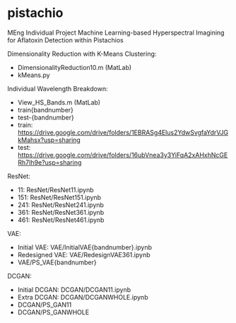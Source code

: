 # pistachio
MEng Individual Project Machine Learning-based Hyperspectral Imagining for Aflatoxin Detection within Pistachios

Dimensionality Reduction with K-Means Clustering: 
* DimensionalityReduction10.m (MatLab)
* kMeans.py

Individual Wavelength Breakdown: 
* View_HS_Bands.m (MatLab)
* train{bandnumber}
* test-{bandnumber}
* train: https://drive.google.com/drive/folders/1EBRASg4Elus2YdwSvgfaYdrVJGkMahsx?usp=sharing
* test: https://drive.google.com/drive/folders/16ubVnea3y3YiFqA2xAHxhNcGERh7Ih9e?usp=sharing
 
ResNet:
* 11: ResNet/ResNet11.ipynb
* 151: ResNet/ResNet151.ipynb
* 241: ResNet/ResNet241.ipynb
* 361: ResNet/ResNet361.ipynb
* 461: ResNet/ResNet461.ipynb

VAE:
* Initial VAE: VAE/InitialVAE{bandnumber}.ipynb
* Redesigned VAE: VAE/RedesignVAE361.ipynb
* VAE/PS_VAE{bandnumber}

DCGAN:
* Initial DCGAN: DCGAN/DCGAN11.ipynb
* Extra DCGAN: DCGAN/DCGANWHOLE.ipynb
* DCGAN/PS_GAN11
* DCGAN/PS_GANWHOLE

